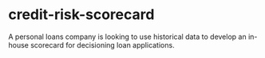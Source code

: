 # credit-risk-scorecard
 A personal loans company is looking to use historical data to develop an in-house scorecard for decisioning loan applications.
